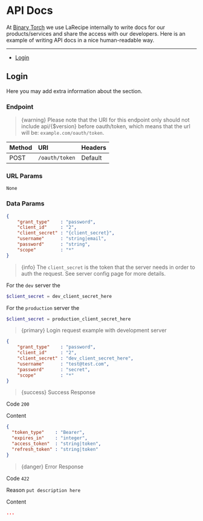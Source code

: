 # API Docs

At [Binary Torch](https://binarytorch.com.my/) we use LaRecipe internally to write docs for our products/services and share the access with our developers. Here is an example of writing API docs in a nice human-readable way.

---

- [Login](#login)

<a name="login"></a>
## Login

Here you may add extra information about the section.

### Endpoint

> {warning} Please note that the URI for this endpoint only should not include api/{$version} before oauth/token, which means that the url will be: `example.com/oauth/token`.

|Method|URI|Headers|
|:-|:-|:-|
|POST|`/oauth/token`|Default|

### URL Params

```text
None
```

### Data Params

```json
{
    "grant_type"    : "password",
    "client_id"     : "2",
    "client_secret" : "{client_secret}",
    "username"      : "string|email",
    "password"      : "string",
    "scope"         : "*"
}
```

> {info} The `client_secret` is the token that the server needs in order to auth the request. See server config page for more details.

For the `dev` server the

```php
$client_secret = dev_client_secret_here
```

For the `production` server the

```php
$client_secret = production_client_secret_here
```

> {primary} Login request example with development server

```json
{
    "grant_type"    : "password",
    "client_id"     : "2",
    "client_secret" : "dev_client_secret_here",
    "username"      : "test@test.com",
    "password"      : "secret",
    "scope"         : "*"
}
```

> {success} Success Response

Code `200`

Content

```json
{
  "token_type"    : "Bearer",
  "expires_in"    : "integer",
  "access_token"  : "string|token",
  "refresh_token" : "string|token"
}
```

> {danger} Error Response

Code `422`

Reason `put description here`

Content

```json
...
```